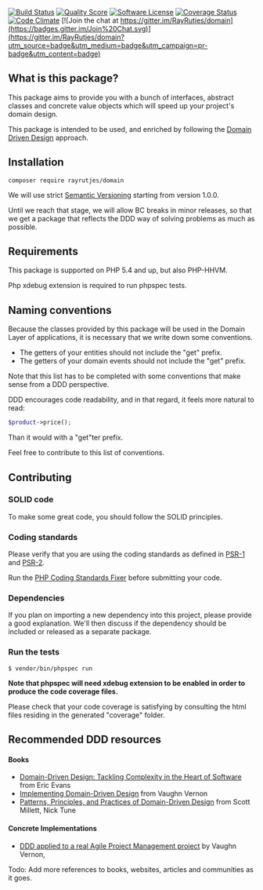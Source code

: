 [![Build Status](https://img.shields.io/travis/RayRutjes/domain/master.svg?style=flat-square)](https://travis-ci.org/RayRutjes/domain)
[![Quality Score](https://img.shields.io/scrutinizer/g/RayRutjes/domain.svg?style=flat-square)](https://scrutinizer-ci.com/g/RayRutjes/domain)
[![Software License](https://img.shields.io/badge/license-MIT-brightgreen.svg?style=flat-square)](LICENSE.md)
[![Coverage Status](https://img.shields.io/scrutinizer/coverage/g/RayRutjes/domain.svg?style=flat-square)](https://scrutinizer-ci.com/g/RayRutjes/domain/code-structure)
[![Code Climate](https://img.shields.io/codeclimate/github/RayRutjes/domain.svg?style=flat-square)](https://codeclimate.com/github/RayRutjes/domain/code)
[![Join the chat at https://gitter.im/RayRutjes/domain](https://badges.gitter.im/Join%20Chat.svg)](https://gitter.im/RayRutjes/domain?utm_source=badge&utm_medium=badge&utm_campaign=pr-badge&utm_content=badge)

What is this package?
---------------------

This package aims to provide you with a bunch of interfaces, abstract classes and concrete value objects which will speed up
your project's domain design.

This package is intended to be used, and enriched by following the [Domain Driven Design](http://en.wikipedia.org/wiki/Domain-driven_design) approach.


Installation
------------
```
composer require rayrutjes/domain
```

We will use strict [Semantic Versioning](http://semver.org/) starting from version 1.0.0.

Until we reach that stage, we will allow BC breaks in minor releases, so that we get a package that reflects the DDD way of solving problems as much as possible.


Requirements
------------

This package is supported on PHP 5.4 and up, but also PHP-HHVM.

Php xdebug extension is required to run phpspec tests.

Naming conventions
------------------

Because the classes provided by this package will be used in the Domain Layer of applications,
it is necessary that we write down some conventions.

* The getters of your entities should not include the "get" prefix.
* The getters of your domain events should not include the "get" prefix.

Note that this list has to be completed with some conventions that make sense from a DDD perspective.

DDD encourages code readability, and in that regard, it feels more natural to read:
```php
$product->price();
```
Than it would with a "get"ter prefix.

Feel free to contribute to this list of conventions.


Contributing
------------

### SOLID code

To make some great code, you should follow the SOLID principles.

### Coding standards

Please verify that you are using the coding standards as defined in [PSR-1](http://www.php-fig.org/psr/psr-1/) and [PSR-2](http://www.php-fig.org/psr/psr-2/).

Run the [PHP Coding Standards Fixer](http://cs.sensiolabs.org/) before submitting your code.

### Dependencies

If you plan on importing a new dependency into this project, please provide a good explanation. We'll then discuss if the dependency should be included
or released as a separate package.

### Run the tests
```
$ vendor/bin/phpspec run
```
**Note that phpspec will need xdebug extension to be enabled in order to produce the code coverage files.**

Please check that your code coverage is satisfying by consulting the html files residing in the generated "coverage" folder.

Recommended DDD resources
-------------------------

#### Books

* [Domain-Driven Design: Tackling Complexity in the Heart of Software](http://www.amazon.fr/Domain-Driven-Design-Tackling-Complexity-Software/dp/0321125215) from Eric Evans
* [Implementing Domain-Driven Design](http://www.amazon.fr/Implementing-Domain-Driven-Design-Vaughn-Vernon/dp/0321834577) from Vaughn Vernon
* [Patterns, Principles, and Practices of Domain-Driven Design](http://www.wrox.com/WileyCDA/WroxTitle/Patterns-Principles-and-Practices-of-Domain-Driven-Design.productCd-1118714709.html) from Scott Millett, Nick Tune

#### Concrete Implementations

* [DDD applied to a real Agile Project Management project](https://github.com/VaughnVernon/IDDD_Samples) by Vaughn Vernon,

Todo: Add more references to books, websites, articles and communities as it goes.